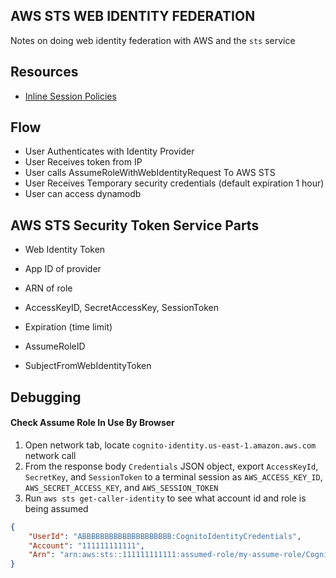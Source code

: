 ## AWS STS WEB IDENTITY FEDERATION
Notes on doing web identity federation with AWS and the `sts` service

## Resources
- [Inline Session Policies](https://docs.aws.amazon.com/STS/latest/APIReference/API_AssumeRoleWithWebIdentity.html)

## Flow

- User Authenticates with Identity Provider
- User Receives token from IP
- User calls AssumeRoleWithWebIdentityRequest To AWS STS
- User Receives Temporary security credentials (default expiration 1 hour)
- User can access dynamodb

## AWS STS Security Token Service Parts

- Web Identity Token
- App ID of provider
- ARN of role

- AccessKeyID, SecretAccessKey, SessionToken
- Expiration (time limit)
- AssumeRoleID
- SubjectFromWebIdentityToken

## Debugging

#### Check Assume Role In Use By Browser

1. Open network tab, locate `cognito-identity.us-east-1.amazon.aws.com`
   network call
2. From the response body `Credentials` JSON object, export `AccessKeyId`,
   `SecretKey`, and `SessionToken` to a terminal session as `AWS_ACCESS_KEY_ID`,
   `AWS_SECRET_ACCESS_KEY`, and `AWS_SESSION_TOKEN`
3. Run `aws sts get-caller-identity` to see what account id and role is being assumed

```json
{
    "UserId": "ABBBBBBBBBBBBBBBBBBBB:CognitoIdentityCredentials",
    "Account": "111111111111",
    "Arn": "arn:aws:sts::111111111111:assumed-role/my-assume-role/CognitoIdentityCredentials"
}
```
